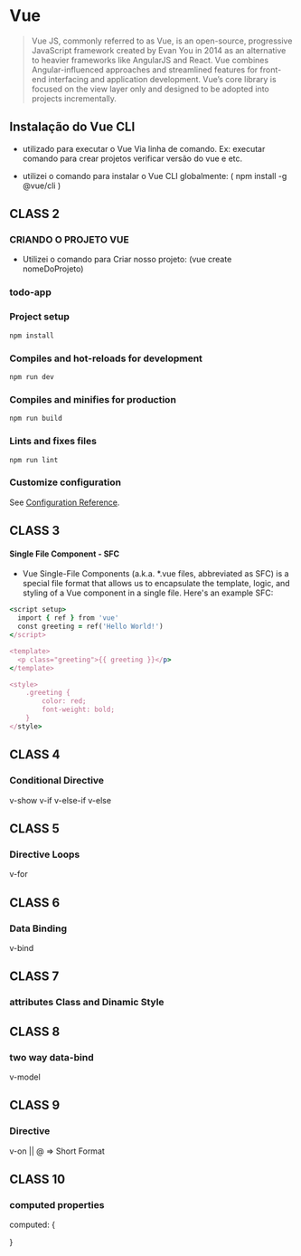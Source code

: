 # Vue 

> Vue JS, commonly referred to as Vue, is an open-source, progressive JavaScript framework created by Evan You in 2014 as an alternative to heavier frameworks like AngularJS and React. Vue combines Angular-influenced approaches and streamlined features for front-end interfacing and application development. Vue’s core library is focused on the view layer only and designed to be adopted into projects incrementally.

## Instalação do Vue CLI

- utilizado para executar o Vue Via linha de comando. Ex: executar comando para crear projetos verificar versão do vue e etc.

- utilizei o comando para instalar o Vue CLI globalmente: ( npm install -g @vue/cli )




## CLASS 2 
### CRIANDO O PROJETO VUE 

- Utilizei o comando para Criar nosso projeto: (vue create nomeDoProjeto)
### todo-app

### Project setup
```
npm install
```
### Compiles and hot-reloads for development
```
npm run dev
```
### Compiles and minifies for production
```
npm run build
```
### Lints and fixes files
```
npm run lint
```
### Customize configuration
See [Configuration Reference](https://cli.vuejs.org/config/).

## CLASS 3

#### Single File Component - SFC

- Vue Single-File Components (a.k.a. *.vue files, abbreviated as SFC) is a special file format that allows us to encapsulate the template, logic, and styling of a Vue component in a single file. Here's an example SFC:
   
```ruby
<script setup>
  import { ref } from 'vue'
  const greeting = ref('Hello World!')
</script>

<template>
  <p class="greeting">{{ greeting }}</p>
</template>

<style>
    .greeting {
        color: red;
        font-weight: bold;
    }
</style>
```

## CLASS 4
### Conditional Directive

 v-show
 v-if
 v-else-if
 v-else

## CLASS 5
### Directive Loops

 v-for

## CLASS 6
### Data Binding 

 v-bind 

## CLASS 7
### attributes Class and Dinamic Style

## CLASS 8
### two way data-bind

 v-model

## CLASS 9
### Directive

 v-on || @ => Short Format

## CLASS 10
### computed properties

computed: {
  
}
